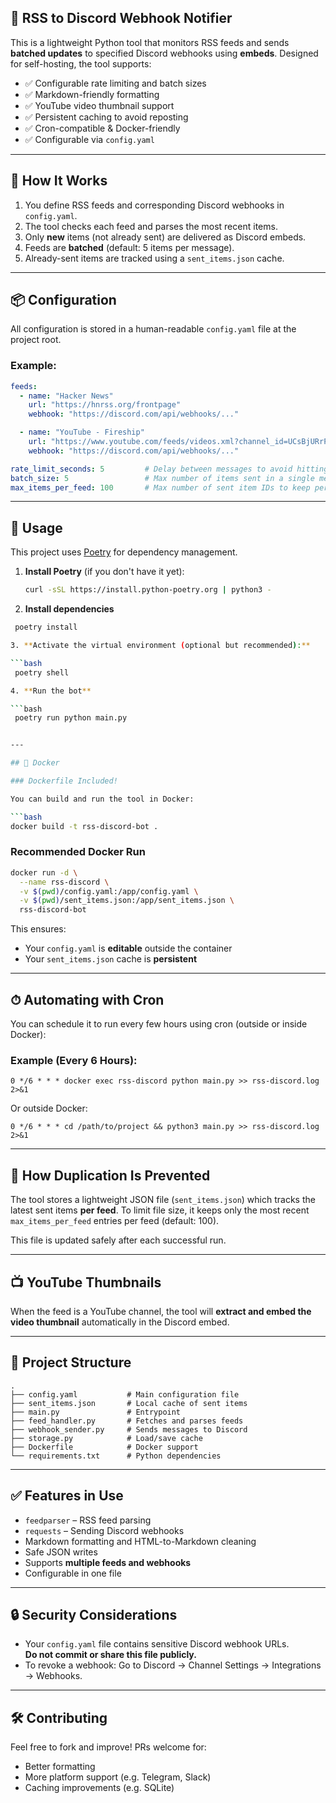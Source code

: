 ## 📰 RSS to Discord Webhook Notifier

This is a lightweight Python tool that monitors RSS feeds and sends **batched updates** to specified Discord webhooks using **embeds**. Designed for self-hosting, the tool supports:

- ✅ Configurable rate limiting and batch sizes  
- ✅ Markdown-friendly formatting  
- ✅ YouTube video thumbnail support  
- ✅ Persistent caching to avoid reposting  
- ✅ Cron-compatible & Docker-friendly  
- ✅ Configurable via `config.yaml`

---

## 🔧 How It Works

1. You define RSS feeds and corresponding Discord webhooks in `config.yaml`.
2. The tool checks each feed and parses the most recent items.
3. Only **new** items (not already sent) are delivered as Discord embeds.
4. Feeds are **batched** (default: 5 items per message).
5. Already-sent items are tracked using a `sent_items.json` cache.

---

## 📦 Configuration

All configuration is stored in a human-readable `config.yaml` file at the project root.

### Example:

```yaml
feeds:
  - name: "Hacker News"
    url: "https://hnrss.org/frontpage"
    webhook: "https://discord.com/api/webhooks/..."

  - name: "YouTube - Fireship"
    url: "https://www.youtube.com/feeds/videos.xml?channel_id=UCsBjURrPoezykLs9EqgamOA"
    webhook: "https://discord.com/api/webhooks/..."

rate_limit_seconds: 5         # Delay between messages to avoid hitting Discord rate limits
batch_size: 5                 # Max number of items sent in a single message
max_items_per_feed: 100       # Max number of sent item IDs to keep per feed
```

---

## 🚀 Usage

This project uses [Poetry](https://python-poetry.org/) for dependency management.

1. **Install Poetry** (if you don't have it yet):

   ```bash
   curl -sSL https://install.python-poetry.org | python3 -

2. **Install dependencies**

  ```bash
   poetry install

3. **Activate the virtual environment (optional but recommended):**

  ```bash
   poetry shell

4. **Run the bot**

  ```bash
   poetry run python main.py

  
---

## 🐳 Docker

### Dockerfile Included!

You can build and run the tool in Docker:

```bash
docker build -t rss-discord-bot .
```

### Recommended Docker Run

```bash
docker run -d \
  --name rss-discord \
  -v $(pwd)/config.yaml:/app/config.yaml \
  -v $(pwd)/sent_items.json:/app/sent_items.json \
  rss-discord-bot
```

This ensures:
- Your `config.yaml` is **editable** outside the container
- Your `sent_items.json` cache is **persistent**

---

## ⏱ Automating with Cron

You can schedule it to run every few hours using cron (outside or inside Docker):

### Example (Every 6 Hours):

```cron
0 */6 * * * docker exec rss-discord python main.py >> rss-discord.log 2>&1
```

Or outside Docker:

```cron
0 */6 * * * cd /path/to/project && python3 main.py >> rss-discord.log 2>&1
```

---

## 🧠 How Duplication Is Prevented

The tool stores a lightweight JSON file (`sent_items.json`) which tracks the latest sent items **per feed**. To limit file size, it keeps only the most recent `max_items_per_feed` entries per feed (default: 100).

This file is updated safely after each successful run.

---

## 📺 YouTube Thumbnails

When the feed is a YouTube channel, the tool will **extract and embed the video thumbnail** automatically in the Discord embed.

---

## 📁 Project Structure

```
.
├── config.yaml           # Main configuration file
├── sent_items.json       # Local cache of sent items
├── main.py               # Entrypoint
├── feed_handler.py       # Fetches and parses feeds
├── webhook_sender.py     # Sends messages to Discord
├── storage.py            # Load/save cache
├── Dockerfile            # Docker support
└── requirements.txt      # Python dependencies
```

---

## ✅ Features in Use

- `feedparser` – RSS feed parsing
- `requests` – Sending Discord webhooks
- Markdown formatting and HTML-to-Markdown cleaning
- Safe JSON writes
- Supports **multiple feeds and webhooks**
- Configurable in one file

---

## 🔒 Security Considerations

- Your `config.yaml` file contains sensitive Discord webhook URLs.  
  **Do not commit or share this file publicly.**
- To revoke a webhook: Go to Discord → Channel Settings → Integrations → Webhooks.

---

## 🛠 Contributing

Feel free to fork and improve! PRs welcome for:
- Better formatting
- More platform support (e.g. Telegram, Slack)
- Caching improvements (e.g. SQLite)

